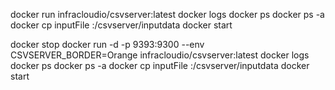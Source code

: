 docker run infracloudio/csvserver:latest 
docker logs <containerID>
docker ps 
docker ps -a
docker cp inputFile <containerID>:/csvserver/inputdata
docker start <containerID>

docker stop <containerID>
docker run -d -p 9393:9300 --env CSVSERVER_BORDER=Orange infracloudio/csvserver:latest 
docker logs <containerID>
docker ps 
docker ps -a
docker cp inputFile <containerID>:/csvserver/inputdata
docker start <containerID>
